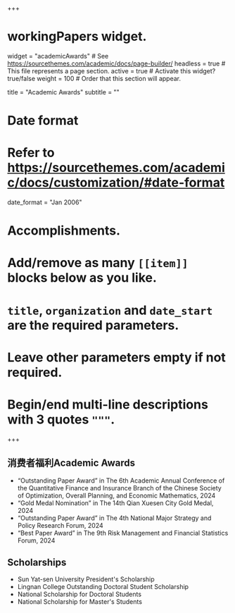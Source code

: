 +++
# workingPapers widget.
widget = "academicAwards"  # See https://sourcethemes.com/academic/docs/page-builder/
headless = true  # This file represents a page section.
active = true  # Activate this widget? true/false
weight = 100  # Order that this section will appear.

title = "Academic Awards"
subtitle = ""

# Date format
#   Refer to https://sourcethemes.com/academic/docs/customization/#date-format
date_format = "Jan 2006"

# Accomplishments.
#   Add/remove as many `[[item]]` blocks below as you like.
#   `title`, `organization` and `date_start` are the required parameters.
#   Leave other parameters empty if not required.
#   Begin/end multi-line descriptions with 3 quotes `"""`.
+++
<h2>消费者福利Academic Awards</h2>
<ul>
  <li>“Outstanding Paper Award” in The 6th Academic Annual Conference of the Quantitative Finance and Insurance Branch of the Chinese Society of Optimization, Overall Planning, and Economic Mathematics, 2024</li>
  
  <li>“Gold Medal Nomination” in The 14th Qian Xuesen City Gold Medal, 2024</li>
  
  <li>“Outstanding Paper Award” in The 4th National Major Strategy and Policy Research Forum, 2024</li>
  
  <li>“Best Paper Award” in The 9th Risk Management and Financial Statistics Forum, 2024</li>
</ul>

<h2>Scholarships</h2>
<ul>
  <li>Sun Yat-sen University President's Scholarship</li>
  
  <li>Lingnan College Outstanding Doctoral Student Scholarship</li>
  
  <li>National Scholarship for Doctoral Students</li>
  
  <li>National Scholarship for Master's Students</li>
</ul>

